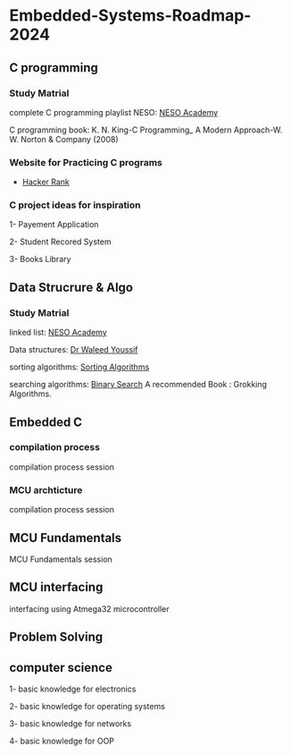 # Embedded-Systems-Roadmap-2024

## C programming
 ### Study Matrial
 complete C programming playlist NESO: [NESO Academy](https://www.youtube.com/watch?v=rLf3jnHxSmU&list=PLBlnK6fEyqRggZZgYpPMUxdY1CYkZtARR)

 C programming book: K. N. King-C Programming_ A Modern Approach-W. W. Norton & Company (2008)

 ### Website for Practicing C programs 
 - [Hacker Rank](https://www.hackerrank.com/)


### C project ideas for inspiration
1- Payement Application

2- Student Recored System

3- Books Library

## Data Strucrure & Algo
 ### Study Matrial
 linked list:  [NESO Academy](https://www.youtube.com/watch?v=R9PTBwOzceo&list=PLpYOpjNLz0aGIL9xaFHbw16uEmFxzy2rs)
 
 Data structures: [Dr Waleed Youssif](https://www.youtube.com/watch?v=cGgzFPRLl4o&list=PLoK2Lr1miEm-5zCzKE8siQezj9rvQlnca)

 sorting algorithms: [Sorting Algorithms](https://www.youtube.com/playlist?list=PL2_aWCzGMAwKedT2KfDMB9YA5DgASZb3U)

 searching algorithms: [Binary Search](https://youtu.be/kleyhFIsU5E?si=AF5bIkxAapUQN03v)
 A recommended Book :  Grokking Algorithms. 
 
## Embedded C
### compilation process 
compilation process session
### MCU archticture 
compilation process session

## MCU Fundamentals
MCU Fundamentals session

## MCU interfacing

interfacing using Atmega32 microcontroller

## Problem Solving


## computer science 
1- basic knowledge for electronics

2- basic knowledge for operating systems

3- basic knowledge for networks

4- basic knowledge for OOP





